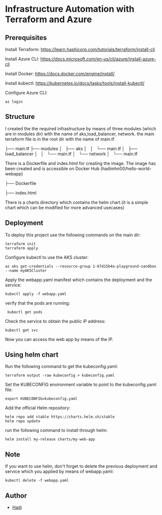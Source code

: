 
# Infrastructure Automation with Terraform and Azure

## Prerequisites

Install Terraform: https://learn.hashicorp.com/tutorials/terraform/install-cli

Install Azure CLI: https://docs.microsoft.com/en-us/cli/azure/install-azure-cli

Install Docker: https://docs.docker.com/engine/install/

Install kubectl: https://kubernetes.io/docs/tasks/tools/install-kubectl/

Configure Azure CLI:

```az login```

## Structure

I created the the required infrastructure by means of three modules (which are in modules dir) with the name of aks,load_balancer, network. the main terraform file is in the root dir with the name of main.tf

├── main.tf
├── modules
│   ├── aks
│   │   └── main.tf
│   ├── load_balancer
│   │   └── main.tf
│   └── network
│       └── main.tf

There is a Dockerfile and index.html for creating the image. The image has been created and is accessible on Docker Hub (hadimhn00/hello-world-webapp)

├── Dockerfile

├── index.html

There is a charts directory which contains the helm chart.(it is a simple chart which can be modified for more advanced usecases)


## Deployment

To deploy this project use the following commands on the main dir:

```
terraform init
terraform apply
```

Configure kubectl to use the AKS cluster:

```
az aks get-credentials --resource-group 1-67d15b4a-playground-sandbox --name myAKSCluster

```
 
 
Apply the webapp.yaml manifest which contains the deployment and the service: 
 ```
kubectl apply -f webapp.yaml
```


verify that the pods are running:
```
 kubectl get pods
```

Check the service to obtain the public iP address:

```
kubectl get svc
```

Now you can access the web app by means of the IP.


## Using helm chart

Run the following command to get the kubeconfig.yaml:

```
terraform output -raw kubeconfig > kubeconfig.yaml

```

Set the KUBECONFIG environment variable to point to the kubeconfig.yaml file:

```
export KUBECONFIG=kubeconfig.yaml
```

Add the official Helm repository:

```
helm repo add stable https://charts.helm.sh/stable
helm repo update
```

run the following command to install through helm:
```
helm install my-release charts/my-web-app
```



## Note

If you want to use helm, don't forget to delete the previous deployment and service which you applied by means of webapp.yaml:

 ```
kubectl delete -f webapp.yaml
```

## Author

- [Hadi](hadi.mhn00@gmail.com)


